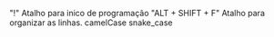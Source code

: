 "!" Atalho para inico de programação
"ALT + SHIFT + F" Atalho para organizar as linhas.
camelCase
snake_case